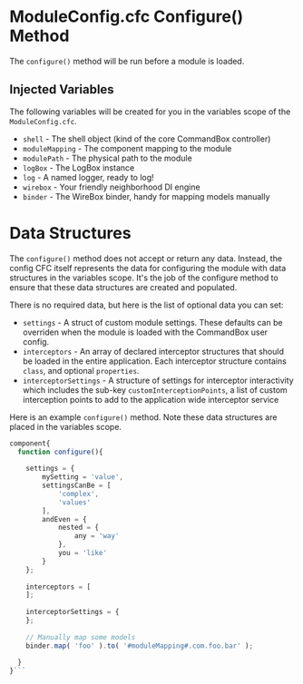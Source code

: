 # ModuleConfig.cfc Configure() Method

The `configure()` method will be run before a module is loaded.  

## Injected Variables

The following variables will be created for you in the variables scope of the `ModuleConfig.cfc`.

* `shell` - The shell object (kind of the core CommandBox controller)
* `moduleMapping` - The component mapping to the module
* `modulePath` - The physical path to the module
* `logBox` - The LogBox instance
* `log` - A named logger, ready to log!
* `wirebox` - Your friendly neighborhood DI engine
* `binder` - The WireBox binder, handy for mapping models manually

# Data Structures

The `configure()` method does not accept or return any data.  Instead, the config CFC itself represents the data for configuring the module with data structures in the variables scope.  It's the job of the configure method to ensure that these data structures are created and populated.  

There is no required data, but here is the list of optional data you can set:

* `settings` - A struct of custom module settings.  These defaults can be overriden when the module is loaded with the CommandBox user config.
* `interceptors` - An array of declared interceptor structures that should be loaded in the entire application. Each interceptor structure contains `class`, and optional `properties`.
* `interceptorSettings` - A structure of settings for interceptor interactivity which includes the sub-key `customInterceptionPoints`, a list of custom interception points to add to the application wide interceptor service

Here is an example `configure()` method.  Note these data structures are placed in the variables scope.

```javascript
component{
  function configure(){
  
    settings = {
        mySetting = 'value',
        settingsCanBe = [
            'complex',
            'values'
        ],
        andEven = {
            nested = {
                any = 'way'
            },
            you = 'like'
        }
    };
    
    interceptors = [
    ];
    
    interceptorSettings = {
    };
    
    // Manually map some models
    binder.map( 'foo' ).to( '#moduleMapping#.com.foo.bar' );
  
  }
}```